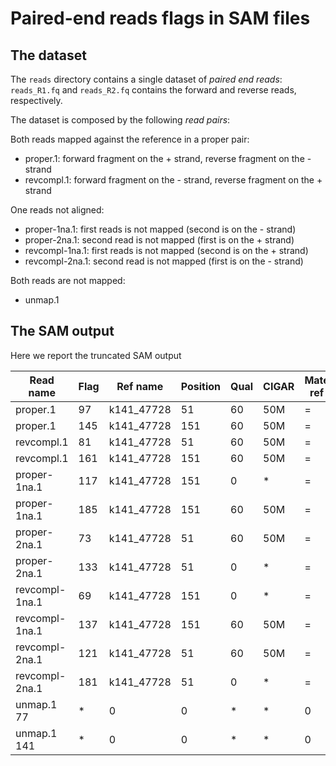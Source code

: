 # Paired-end reads flags in SAM files

## The dataset

The `reads` directory contains a single dataset of *paired end reads*:
`reads_R1.fq` and `reads_R2.fq` contains the forward and reverse reads, respectively.

The dataset is composed by the following *read pairs*:

Both reads mapped against the reference in a proper pair:
* proper.1: forward fragment on the + strand, reverse fragment on the - strand
* revcompl.1: forward fragment on the - strand, reverse fragment on the + strand

One reads not aligned:
* proper-1na.1: first reads is not mapped (second is on the - strand)
* proper-2na.1: second read is not mapped (first is on the + strand)
* revcompl-1na.1: first reads is not mapped (second is on the + strand)
* revcompl-2na.1: second read is not mapped (first is on the - strand)

Both reads are not mapped:

* unmap.1


## The SAM output

Here we report the truncated SAM output

Read name    |  Flag |  Ref name      | Position | Qual | CIGAR | Mate ref | Mate Pos. | Size
-------------|-------|----------------|----------|------|-------|----------|-----------|------
proper.1     |   97  |    k141_47728  |    51    |  60  |    50M |    =    |   151    | 150
proper.1     |   145 |    k141_47728  |    151   |  60  |    50M |    =    |   51     | -150
revcompl.1   |   81  |    k141_47728  |    51    |  60  |    50M |    =    |   151    | 52
revcompl.1   |   161 |    k141_47728  |    151   |  60  |    50M |    =    |   51     | -52
proper-1na.1 |   117 |    k141_47728  |    151   |  0   |    *   |    =    |   151    | 0
proper-1na.1 |   185 |    k141_47728  |    151   |  60  |    50M |    =    |   151    | 0
proper-2na.1 |   73  |    k141_47728  |    51    |  60  |    50M |    =    |   51     | 0
proper-2na.1 |   133 |    k141_47728  |    51    |  0   |    *   |    =    |   51     | 0
revcompl-1na.1 | 69  |    k141_47728  |    151   |  0   |    *   |    =    |   151    | 0
revcompl-1na.1 | 137 |    k141_47728  |    151   |  60  |    50M |    =    |   151    | 0
revcompl-2na.1 | 121 |    k141_47728  |    51    |  60  |    50M |    =    |   51     | 0
revcompl-2na.1 | 181 |    k141_47728  |    51    |  0   |    *   |    =    |   51     | 0
unmap.1 77     | *   |    0   |    0  |    *     |  *   |    0   |    0
unmap.1 141    | *   |    0   |    0  |    *     |  *   |    0   |    0

